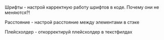 Шрифты - настрой карректную работу шрифтов в коде. Почему они не меняются?!

Расстояние - настрой расстояние между элементами в стэке

Плейсхолдер - откорректируй плейсхолдер в текстфилдах
